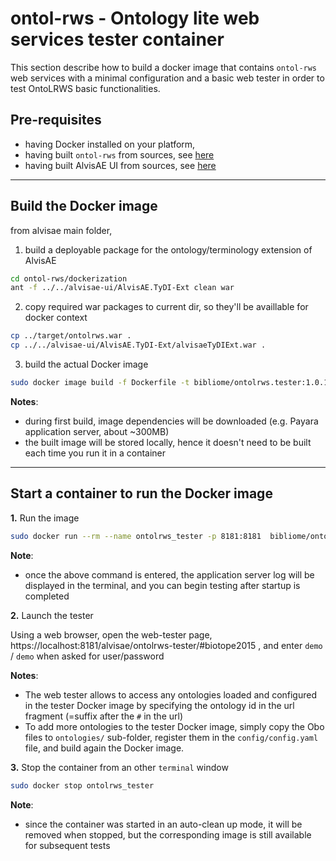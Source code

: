 # ontol-rws - Ontology lite web services tester container

This section describe how to build a docker image that contains `ontol-rws` web services with a minimal configuration and a basic web tester in order to test OntoLRWS basic functionalities.

## Pre-requisites

* having Docker installed on your platform,
* having built `ontol-rws` from sources, see [here](../README.md##build-the-packages-from-sources)
* having built AlvisAE UI from sources, see [here](../../alvisae-ui/README.md)

---

## Build the Docker image

from alvisae main folder,

1. build a deployable package for the ontology/terminology extension of AlvisAE

```sh 
cd ontol-rws/dockerization
ant -f ../../alvisae-ui/AlvisAE.TyDI-Ext clean war
```

2. copy required war packages to current dir, so they'll be availlable for docker context

```sh
cp ../target/ontolrws.war .
cp ../../alvisae-ui/AlvisAE.TyDI-Ext/alvisaeTyDIExt.war .
```

3. build the actual Docker image

```sh
sudo docker image build -f Dockerfile -t bibliome/ontolrws.tester:1.0.1 .
```
**Notes**:

* during first build, image dependencies will be downloaded (e.g. Payara application server, about ~300MB)
* the built image will be stored locally, hence it doesn't need to be built each time you run it in a container

---

## Start a container to run the Docker image

**1.** Run the image

```sh
sudo docker run --rm --name ontolrws_tester -p 8181:8181  bibliome/ontolrws.tester:1.0.1
```

**Note**:

- once the above command is entered, the application server log will be displayed in the terminal, and you can begin testing after startup is completed  


**2.** Launch the tester

Using a web browser, open the web-tester page, https://localhost:8181/alvisae/ontolrws-tester/#biotope2015 , and enter `demo` / `demo` when asked for user/password

**Notes**:

- The web tester allows to access any ontologies loaded and configured in the tester Docker image by specifying the ontology id in the url fragment (=suffix after the `#` in the url)
- To add more ontologies to the tester Docker image,  simply copy the Obo files to `ontologies/` sub-folder, register them in the `config/config.yaml` file, and build again the Docker image.


**3.** Stop the container
from an other `terminal` window

```sh
sudo docker stop ontolrws_tester
```

**Note**:

- since the container was started in an auto-clean up mode, it will be removed when stopped, but the corresponding image is still available for subsequent tests 
